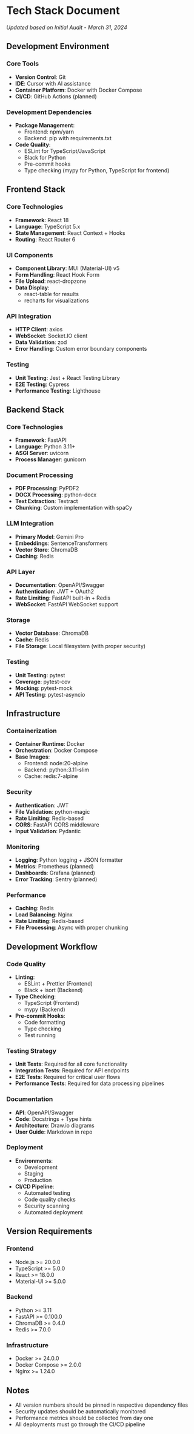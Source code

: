 # Tech Stack Document
_Updated based on Initial Audit - March 31, 2024_

## Development Environment

### Core Tools
- **Version Control**: Git
- **IDE**: Cursor with AI assistance
- **Container Platform**: Docker with Docker Compose
- **CI/CD**: GitHub Actions (planned)

### Development Dependencies
- **Package Management**:
  - Frontend: npm/yarn
  - Backend: pip with requirements.txt
- **Code Quality**:
  - ESLint for TypeScript/JavaScript
  - Black for Python
  - Pre-commit hooks
  - Type checking (mypy for Python, TypeScript for frontend)

## Frontend Stack

### Core Technologies
- **Framework**: React 18
- **Language**: TypeScript 5.x
- **State Management**: React Context + Hooks
- **Routing**: React Router 6

### UI Components
- **Component Library**: MUI (Material-UI) v5
- **Form Handling**: React Hook Form
- **File Upload**: react-dropzone
- **Data Display**: 
  - react-table for results
  - recharts for visualizations

### API Integration
- **HTTP Client**: axios
- **WebSocket**: Socket.IO client
- **Data Validation**: zod
- **Error Handling**: Custom error boundary components

### Testing
- **Unit Testing**: Jest + React Testing Library
- **E2E Testing**: Cypress
- **Performance Testing**: Lighthouse

## Backend Stack

### Core Technologies
- **Framework**: FastAPI
- **Language**: Python 3.11+
- **ASGI Server**: uvicorn
- **Process Manager**: gunicorn

### Document Processing
- **PDF Processing**: PyPDF2
- **DOCX Processing**: python-docx
- **Text Extraction**: Textract
- **Chunking**: Custom implementation with spaCy

### LLM Integration
- **Primary Model**: Gemini Pro
- **Embeddings**: SentenceTransformers
- **Vector Store**: ChromaDB
- **Caching**: Redis

### API Layer
- **Documentation**: OpenAPI/Swagger
- **Authentication**: JWT + OAuth2
- **Rate Limiting**: FastAPI built-in + Redis
- **WebSocket**: FastAPI WebSocket support

### Storage
- **Vector Database**: ChromaDB
- **Cache**: Redis
- **File Storage**: Local filesystem (with proper security)

### Testing
- **Unit Testing**: pytest
- **Coverage**: pytest-cov
- **Mocking**: pytest-mock
- **API Testing**: pytest-asyncio

## Infrastructure

### Containerization
- **Container Runtime**: Docker
- **Orchestration**: Docker Compose
- **Base Images**: 
  - Frontend: node:20-alpine
  - Backend: python:3.11-slim
  - Cache: redis:7-alpine

### Security
- **Authentication**: JWT
- **File Validation**: python-magic
- **Rate Limiting**: Redis-based
- **CORS**: FastAPI CORS middleware
- **Input Validation**: Pydantic

### Monitoring
- **Logging**: Python logging + JSON formatter
- **Metrics**: Prometheus (planned)
- **Dashboards**: Grafana (planned)
- **Error Tracking**: Sentry (planned)

### Performance
- **Caching**: Redis
- **Load Balancing**: Nginx
- **Rate Limiting**: Redis-based
- **File Processing**: Async with proper chunking

## Development Workflow

### Code Quality
- **Linting**: 
  - ESLint + Prettier (Frontend)
  - Black + isort (Backend)
- **Type Checking**:
  - TypeScript (Frontend)
  - mypy (Backend)
- **Pre-commit Hooks**:
  - Code formatting
  - Type checking
  - Test running

### Testing Strategy
- **Unit Tests**: Required for all core functionality
- **Integration Tests**: Required for API endpoints
- **E2E Tests**: Required for critical user flows
- **Performance Tests**: Required for data processing pipelines

### Documentation
- **API**: OpenAPI/Swagger
- **Code**: Docstrings + Type hints
- **Architecture**: Draw.io diagrams
- **User Guide**: Markdown in repo

### Deployment
- **Environments**:
  - Development
  - Staging
  - Production
- **CI/CD Pipeline**:
  - Automated testing
  - Code quality checks
  - Security scanning
  - Automated deployment

## Version Requirements

### Frontend
- Node.js >= 20.0.0
- TypeScript >= 5.0.0
- React >= 18.0.0
- Material-UI >= 5.0.0

### Backend
- Python >= 3.11
- FastAPI >= 0.100.0
- ChromaDB >= 0.4.0
- Redis >= 7.0.0

### Infrastructure
- Docker >= 24.0.0
- Docker Compose >= 2.0.0
- Nginx >= 1.24.0

## Notes
- All version numbers should be pinned in respective dependency files
- Security updates should be automatically monitored
- Performance metrics should be collected from day one
- All deployments must go through the CI/CD pipeline